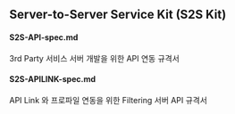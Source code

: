 ## Server-to-Server Service Kit (S2S Kit)



#### S2S-API-spec.md

3rd Party 서비스 서버 개발을 위한 API 연동 규격서



#### S2S-APILINK-spec.md

API Link 와 프로파일 연동을 위한 Filtering 서버 API 규격서